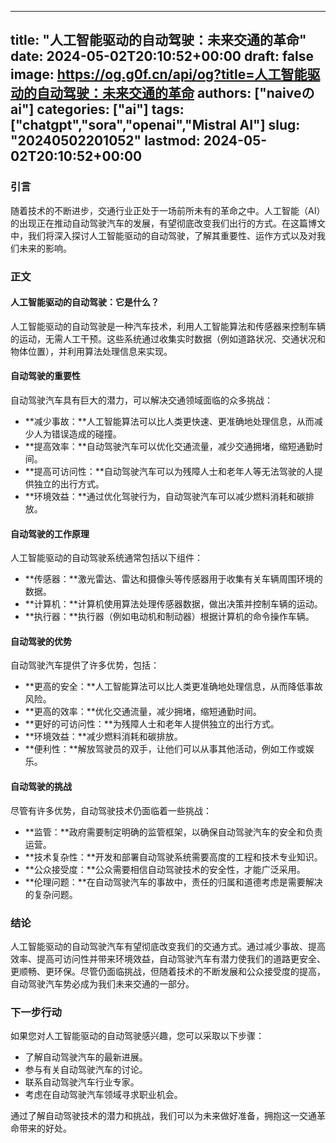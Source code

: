 
---
title: "人工智能驱动的自动驾驶：未来交通的革命"
date: 2024-05-02T20:10:52+00:00
draft: false
image: https://og.g0f.cn/api/og?title=人工智能驱动的自动驾驶：未来交通的革命
authors: ["naiveのai"]
categories: ["ai"]
tags: ["chatgpt","sora","openai","Mistral AI"]
slug: "20240502201052"
lastmod: 2024-05-02T20:10:52+00:00
---
### 引言

随着技术的不断进步，交通行业正处于一场前所未有的革命之中。人工智能（AI）的出现正在推动自动驾驶汽车的发展，有望彻底改变我们出行的方式。在这篇博文中，我们将深入探讨人工智能驱动的自动驾驶，了解其重要性、运作方式以及对我们未来的影响。

### 正文

#### 人工智能驱动的自动驾驶：它是什么？

人工智能驱动的自动驾驶是一种汽车技术，利用人工智能算法和传感器来控制车辆的运动，无需人工干预。这些系统通过收集实时数据（例如道路状况、交通状况和物体位置），并利用算法处理信息来实现。

#### 自动驾驶的重要性

自动驾驶汽车具有巨大的潜力，可以解决交通领域面临的众多挑战：

* **减少事故：**人工智能算法可以比人类更快速、更准确地处理信息，从而减少人为错误造成的碰撞。
* **提高效率：**自动驾驶汽车可以优化交通流量，减少交通拥堵，缩短通勤时间。
* **提高可访问性：**自动驾驶汽车可以为残障人士和老年人等无法驾驶的人提供独立的出行方式。
* **环境效益：**通过优化驾驶行为，自动驾驶汽车可以减少燃料消耗和碳排放。

#### 自动驾驶的工作原理

人工智能驱动的自动驾驶系统通常包括以下组件：

* **传感器：**激光雷达、雷达和摄像头等传感器用于收集有关车辆周围环境的数据。
* **计算机：**计算机使用算法处理传感器数据，做出决策并控制车辆的运动。
* **执行器：**执行器（例如电动机和制动器）根据计算机的命令操作车辆。

#### 自动驾驶的优势

自动驾驶汽车提供了许多优势，包括：

* **更高的安全：**人工智能算法可以比人类更准确地处理信息，从而降低事故风险。
* **更高的效率：**优化交通流量，减少拥堵，缩短通勤时间。
* **更好的可访问性：**为残障人士和老年人提供独立的出行方式。
* **环境效益：**减少燃料消耗和碳排放。
* **便利性：**解放驾驶员的双手，让他们可以从事其他活动，例如工作或娱乐。

#### 自动驾驶的挑战

尽管有许多优势，自动驾驶技术仍面临着一些挑战：

* **监管：**政府需要制定明确的监管框架，以确保自动驾驶汽车的安全和负责运营。
* **技术复杂性：**开发和部署自动驾驶系统需要高度的工程和技术专业知识。
* **公众接受度：**公众需要相信自动驾驶技术的安全性，才能广泛采用。
* **伦理问题：**在自动驾驶汽车的事故中，责任的归属和道德考虑是需要解决的复杂问题。

### 结论

人工智能驱动的自动驾驶汽车有望彻底改变我们的交通方式。通过减少事故、提高效率、提高可访问性并带来环境效益，自动驾驶汽车有潜力使我们的道路更安全、更顺畅、更环保。尽管仍面临挑战，但随着技术的不断发展和公众接受度的提高，自动驾驶汽车势必成为我们未来交通的一部分。

### 下一步行动

如果您对人工智能驱动的自动驾驶感兴趣，您可以采取以下步骤：

* 了解自动驾驶汽车的最新进展。
* 参与有关自动驾驶汽车的讨论。
* 联系自动驾驶汽车行业专家。
* 考虑在自动驾驶汽车领域寻求职业机会。

通过了解自动驾驶技术的潜力和挑战，我们可以为未来做好准备，拥抱这一交通革命带来的好处。